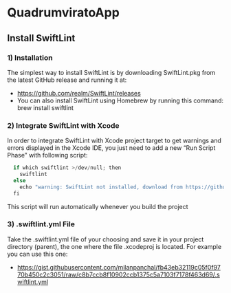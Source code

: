 # QuadrumviratoApp

## Install SwiftLint

### 1) Installation

The simplest way to install SwiftLint is by downloading SwiftLint.pkg from the latest GitHub release and running it at:
  - https://github.com/realm/SwiftLint/releases
  - You can also install SwiftLint using Homebrew by running this command: brew install swiftlint

### 2) Integrate SwiftLint with Xcode

In order to integrate SwiftLint with Xcode project target to get warnings and errors displayed in the Xcode IDE, you just need to add a new “Run Script Phase” with following script:
```swift
  if which swiftlint >/dev/null; then
    swiftlint
  else
    echo "warning: SwiftLint not installed, download from https://github.com/realm/SwiftLint"
  fi
```
This script will run automatically whenever you build the project

### 3) .swiftlint.yml File

Take the .swiftlint.yml file of your choosing and save it in your project directory (parent), the one where the file .xcodeproj is located. For example you can use this one: 

  - https://gist.githubusercontent.com/milanpanchal/fb43eb32119c05f0f9770b450c2c3051/raw/c8b7ccb8f10902ccb1375c5a7103f7178f463d69/.swiftlint.yml
